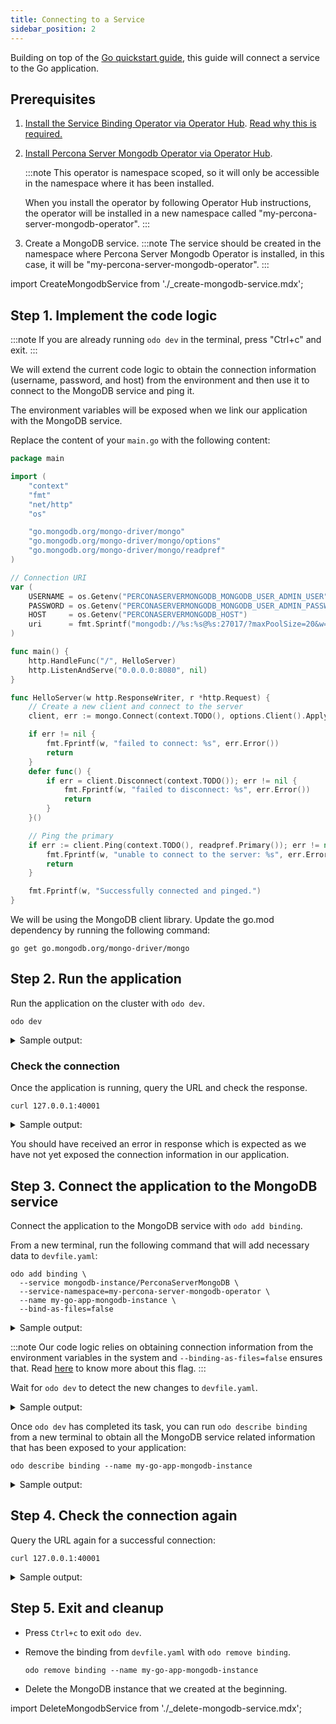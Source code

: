 ```yaml
---
title: Connecting to a Service
sidebar_position: 2
---
```


Building on top of the [Go quickstart guide](../quickstart/go.md), this guide will connect a service to the Go application.

## Prerequisites
1. [Install the Service Binding Operator via Operator Hub](https://operatorhub.io/operator/service-binding-operator). [Read why this is required.](../../command-reference/add-binding.md#description)

2. [Install Percona Server Mongodb Operator via Operator Hub](https://operatorhub.io/operator/percona-server-mongodb-operator).

    :::note
    This operator is namespace scoped, so it will only be accessible in the namespace where it has been installed.

    When you install the operator by following Operator Hub instructions, the operator will be installed in a new namespace called "my-percona-server-mongodb-operator".
    :::

3. Create a MongoDB service.
:::note
The service should be created in the namespace where Percona Server Mongodb Operator is installed, in this case, it will be "my-percona-server-mongodb-operator".
:::

import CreateMongodbService from './_create-mongodb-service.mdx';

<CreateMongodbService/>

## Step 1. Implement the code logic
:::note
If you are already running `odo dev` in the terminal, press "Ctrl+c" and exit.
:::

We will extend the current code logic to obtain the connection information (username, password, and host) from the environment and then use it to connect to the MongoDB service and ping it.

The environment variables will be exposed when we link our application with the MongoDB service.

Replace the content of your `main.go` with the following content:
```go
package main

import (
	"context"
	"fmt"
	"net/http"
	"os"

	"go.mongodb.org/mongo-driver/mongo"
	"go.mongodb.org/mongo-driver/mongo/options"
	"go.mongodb.org/mongo-driver/mongo/readpref"
)

// Connection URI
var (
	USERNAME = os.Getenv("PERCONASERVERMONGODB_MONGODB_USER_ADMIN_USER")
	PASSWORD = os.Getenv("PERCONASERVERMONGODB_MONGODB_USER_ADMIN_PASSWORD")
	HOST     = os.Getenv("PERCONASERVERMONGODB_HOST")
	uri      = fmt.Sprintf("mongodb://%s:%s@%s:27017/?maxPoolSize=20&w=majority", USERNAME, PASSWORD, HOST)
)

func main() {
	http.HandleFunc("/", HelloServer)
	http.ListenAndServe("0.0.0.0:8080", nil)
}

func HelloServer(w http.ResponseWriter, r *http.Request) {
	// Create a new client and connect to the server
	client, err := mongo.Connect(context.TODO(), options.Client().ApplyURI(uri))

	if err != nil {
		fmt.Fprintf(w, "failed to connect: %s", err.Error())
		return
	}
	defer func() {
		if err = client.Disconnect(context.TODO()); err != nil {
			fmt.Fprintf(w, "failed to disconnect: %s", err.Error())
			return
		}
	}()

	// Ping the primary
	if err := client.Ping(context.TODO(), readpref.Primary()); err != nil {
		fmt.Fprintf(w, "unable to connect to the server: %s", err.Error())
		return
	}

	fmt.Fprintf(w, "Successfully connected and pinged.")
}
```
We will be using the MongoDB client library. Update the go.mod dependency by running the following command: 
```shell
go get go.mongodb.org/mongo-driver/mongo
```

## Step 2. Run the application
Run the application on the cluster with `odo dev`.
```shell
odo dev
```
<details>
<summary>Sample output:</summary>

```shell
$ odo dev
  __
 /  \__     Developing using the my-go-app Devfile
 \__/  \    Namespace: odo-dev
 /  \__/    odo version: v3.0.0-rc1
 \__/

↪ Deploying to the cluster in developer mode
•  Waiting for Kubernetes resources  ...
⚠  Pod is Pending
✓  Pod is Running
✓  Syncing files into the container [152ms]
✓  Building your application in container on cluster (command: build) [15s]
•  Executing the application (command: run)  ...
-  Forwarding from 127.0.0.1:40001 -> 8080


Watching for changes in the current directory /tmp/go
Press Ctrl+c to exit `odo dev` and delete resources from the cluster

Pushing files...


File /tmp/go/.odo changed
•  Waiting for Kubernetes resources  ...
✓  Syncing files into the container [1ms]

Watching for changes in the current directory /tmp/go
Press Ctrl+c to exit `odo dev` and delete resources from the cluster
```
</details>


### Check the connection

Once the application is running, query the URL and check the response.
```shell
curl 127.0.0.1:40001
```
<details>
<summary>Sample output:</summary>

```shell
$ curl 127.0.0.1:40001
failed to connect: error validating uri: username required if URI contains user info
```
</details>


You should have received an error in response which is expected as we have not yet exposed the connection information in our application.

## Step 3. Connect the application to the MongoDB service
Connect the application to the MongoDB service with `odo add binding`.

From a new terminal, run the following command that will add necessary data to `devfile.yaml`:
```shell
odo add binding \
  --service mongodb-instance/PerconaServerMongoDB \
  --service-namespace=my-percona-server-mongodb-operator \
  --name my-go-app-mongodb-instance \
  --bind-as-files=false
```

<details>
<summary>Sample output:</summary>

```shell
$ odo add binding --service mongodb-instance/PerconaServerMongoDB --service-namespace=my-percona-server-mongodb-operator --name my-go-app-mongodb-instance --bind-as-files=false
 ✓  Successfully added the binding to the devfile.
Run `odo dev` to create it on the cluster.
```
</details>


:::note
Our code logic relies on obtaining connection information from the environment variables in the system and `--binding-as-files=false` ensures that. Read [here](../../command-reference/add-binding.md#understanding-bind-as-files) to know more about this flag.
:::

Wait for `odo dev` to detect the new changes to `devfile.yaml`. 

<details>
<summary>Sample output:</summary>

```shell
$ odo dev
  __
 /  \__     Developing using the my-go-app Devfile
 \__/  \    Namespace: odo-dev
 /  \__/    odo version: v3.0.0-rc1
 \__/

↪ Deploying to the cluster in developer mode
•  Waiting for Kubernetes resources  ...
⚠  Pod is Pending
✓  Pod is Running
✓  Syncing files into the container [152ms]
✓  Building your application in container on cluster (command: build) [15s]
•  Executing the application (command: run)  ...
-  Forwarding from 127.0.0.1:40001 -> 8080


Watching for changes in the current directory /tmp/go
Press Ctrl+c to exit `odo dev` and delete resources from the cluster

Pushing files...


File /tmp/go/.odo changed
•  Waiting for Kubernetes resources  ...
✓  Syncing files into the container [1ms]

Watching for changes in the current directory /tmp/go
Press Ctrl+c to exit `odo dev` and delete resources from the cluster

Pushing files...


File /tmp/go/devfile.yaml changed
•  Waiting for Kubernetes resources  ...
✓  Creating kind ServiceBinding
Error occurred on Push - watch command was unable to push component: some servicebindings are not injected

Updating Component...

•  Waiting for Kubernetes resources  ...
Error occurred on Push - watch command was unable to push component: some servicebindings are not injected

⚠  Pod is Terminating
•  Waiting for Kubernetes resources  ...
✗  Finished executing the application (command: run) [1m]
⚠  No pod exists
⚠  Pod is Pending
✓  Pod is Running
✓  Syncing files into the container [170ms]
✓  Building your application in container on cluster (command: build) [192ms]
•  Executing the application (command: run)  ...
-  Forwarding from 127.0.0.1:40001 -> 8080


Watching for changes in the current directory /tmp/go
Press Ctrl+c to exit `odo dev` and delete resources from the cluster

Pushing files...


File /tmp/go/devfile.yaml changed

File /tmp/go/.odo/devstate.json changed
•  Waiting for Kubernetes resources  ...
✓  Syncing files into the container [1ms]

Watching for changes in the current directory /tmp/go
Press Ctrl+c to exit `odo dev` and delete resources from the cluster


```
</details>

Once `odo dev` has completed its task, you can run `odo describe binding` from a new terminal to obtain all the MongoDB service related information that has been exposed to your application:
```shell
odo describe binding --name my-go-app-mongodb-instance
```
<details>
<summary>Sample output:</summary>

```shell
$ odo describe binding --name my-go-app-mongodb-instance
Service Binding Name: my-go-app-mongodb-instance
Services:
 •  mongodb-instance (PerconaServerMongoDB.psmdb.percona.com) (namespace: my-percona-server-mongodb-operator)
Bind as files: false
Detect binding resources: true
Available binding information:
 •  PERCONASERVERMONGODB_MONGODB-KEY
 •  PERCONASERVERMONGODB_MONGODB_CLUSTER_MONITOR_USER
 •  PERCONASERVERMONGODB_USERNAME
 •  PERCONASERVERMONGODB_CLUSTERIP
 •  PERCONASERVERMONGODB_MONGODB_CLUSTER_MONITOR_PASSWORD
 •  PERCONASERVERMONGODB_MONGODB_USER_ADMIN_USER
 •  PERCONASERVERMONGODB_PASSWORD
 •  PERCONASERVERMONGODB_HOST
 •  PERCONASERVERMONGODB_MONGODB_USER_ADMIN_PASSWORD
 •  PERCONASERVERMONGODB_PROVIDER
 •  PERCONASERVERMONGODB_TYPE
 •  PERCONASERVERMONGODB_MONGODB_BACKUP_PASSWORD
 •  PERCONASERVERMONGODB_MONGODB_BACKUP_USER
 •  PERCONASERVERMONGODB_MONGODB_CLUSTER_ADMIN_PASSWORD
 •  PERCONASERVERMONGODB_MONGODB_CLUSTER_ADMIN_USER

```
</details>

## Step 4. Check the connection again
Query the URL again for a successful connection: 
```shell
curl 127.0.0.1:40001
```

<details>
<summary>Sample output:</summary>

```shell
$ curl 127.0.0.1:40001
Successfully connected and pinged.
```
</details>


## Step 5. Exit and cleanup
* Press `Ctrl+c` to exit `odo dev`.

* Remove the binding from `devfile.yaml` with `odo remove binding`.
    ```shell
    odo remove binding --name my-go-app-mongodb-instance
    ```

* Delete the MongoDB instance that we created at the beginning.

import DeleteMongodbService from './_delete-mongodb-service.mdx';

<DeleteMongodbService/>
